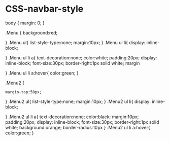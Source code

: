 # CSS-navbar-style
body {
    margin: 0;
}

.Menu {
    background:red;

}
.Menu ul{
    list-style-type:none;
    margin:10px;
}
.Menu ul li{
    display: inline-block;
  
    
}
.Menu ul li a{
    text-decoration:none;
    color:white;
    padding:20px;
    display: inline-block;
    font-size:30px;
    border-right:1px solid white;
    margin

}
.Menu ul li a:hover{
    color:green;
}


.Menu2 {
    
    margin-top:50px;
}
.Menu2 ul{
    list-style-type:none;
    margin:10px;
}
.Menu2 ul li{
    display: inline-block;
  
    
}
.Menu2 ul li a{
    text-decoration:none;
    color:black;
    margin:10px;
    padding:20px;
    display: inline-block;
    font-size:30px;
    border-right:1px solid white;
    background:orange;
    border-radius:10px 
}
.Menu2 ul li a:hover{
    color:green;
}

